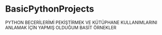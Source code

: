 # BasicPythonProjects

PYTHON BECERİLERİMİ PEKİŞTİRMEK VE KÜTÜPHANE KULLANIMLARINI ANLAMAK İÇİN YAPMIŞ OLDUĞUM BASİT ÖRNEKLER 
